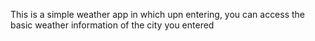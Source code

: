 This is a simple weather app in which upn entering, you can access the basic weather information of the city you entered
